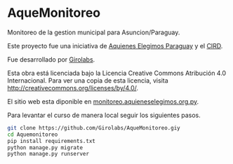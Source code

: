 # AqueMonitoreo

Monitoreo de la gestion municipal para Asuncion/Paraguay.

Este proyecto fue una iniciativa de [Aquienes Elegimos Paraguay](http://aquieneselegimos.org.py)  y el [CIRD](http://cird.org.py).

Fue desarrollado por [Girolabs](http://girolabs.com).


Esta obra está licenciada bajo la Licencia Creative Commons Atribución 4.0 Internacional. Para ver una copia de esta licencia, visita http://creativecommons.org/licenses/by/4.0/.

El sitio web esta diponible en [monitoreo.aquieneselegimos.org.py](http://monitoreo.aquieneselegimos.org.py).

Para levantar el curso de manera local seguir los siguientes pasos.

```bash
git clone https://github.com/Girolabs/AqueMonitoreo.giy
cd Aquemonitoreo
pip install requirements.txt
python manage.py migrate
python manage.py runserver

```
